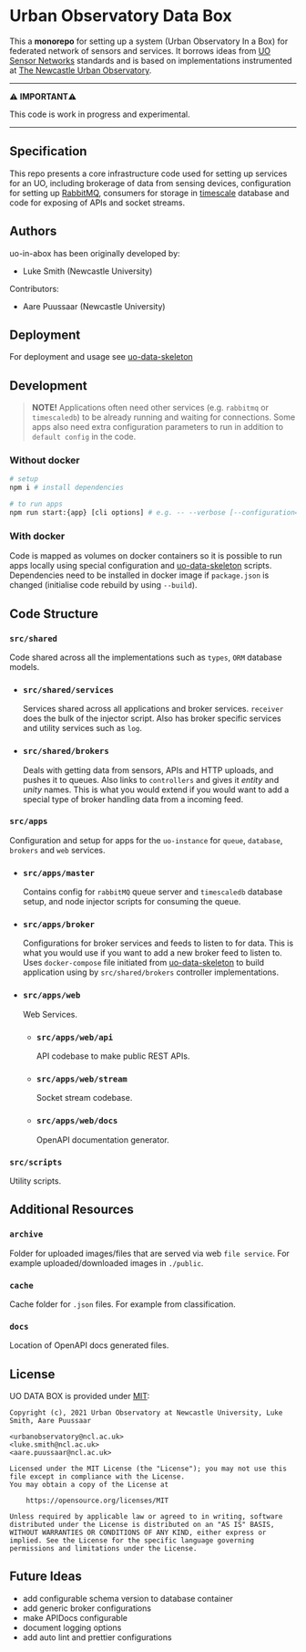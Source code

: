 # Urban Observatory Data Box

This a **monorepo** for setting up a system (Urban Observatory In a Box) for federated network of sensors and services. It borrows ideas from [UO Sensor Networks](https://urbanobservatory.github.io/standards/) standards and is based on implementations instrumented at [The Newcastle Urban Observatory](https://urbanobservatory.ac.uk/).

---

⚠️ **IMPORTANT**⚠️

This code is work in progress and experimental.

---

## Specification

This repo presents a core infrastructure code used for setting up services for an UO, including brokerage of data from sensing devices, configuration for setting up [RabbitMQ](https://www.rabbitmq.com/), consumers for storage in [timescale](https://www.timescale.com/) database and code for exposing of APIs and socket streams.

## Authors

uo-in-abox has been originally developed by:

- Luke Smith (Newcastle University)

Contributors:

- Aare Puussaar (Newcastle University)

## Deployment

For deployment and usage see [uo-data-skeleton](https://github.com/urbanobservatory/uo-data-skeleton)

## Development

> **NOTE!** Applications often need other services (e.g. `rabbitmq` or `timescaledb`) to be already running and waiting for connections. Some apps also need extra configuration parameters to run in addition to `default config` in the code.

### Without docker

```bash
# setup
npm i # install dependencies

# to run apps
npm run start:{app} [cli options] # e.g. -- --verbose [--configuration=${UO_BROKER_CONFIGURATION}]
```

### With docker

Code is mapped as volumes on docker containers so it is possible to run apps locally using special configuration and [uo-data-skeleton](https://github.com/urbanobservatory/uo-data-skeleton) scripts. Dependencies need to be installed in docker image if `package.json` is changed (initialise code rebuild by using `--build`).

## Code Structure

### `src/shared`

Code shared across all the implementations such as `types`, `ORM` database models.

- ### `src/shared/services`

  Services shared across all applications and broker services. `receiver` does the bulk of the injector script. Also has broker specific services and utility services such as `log`.

- ### `src/shared/brokers`

  Deals with getting data from sensors, APIs and HTTP uploads, and pushes it to queues. Also links to `controllers` and gives it _entity_ and _unity_ names. This is what you would extend if you would want to add a special type of broker handling data from a incoming feed.

### `src/apps`

Configuration and setup for apps for the `uo-instance` for `queue`, `database`, `brokers` and `web` services.

- ### `src/apps/master`

  Contains config for `rabbitMQ` queue server and `timescaledb` database setup, and node injector scripts for consuming the queue.

- ### `src/apps/broker`

  Configurations for broker services and feeds to listen to for data. This is what you would use if you want to add a new broker feed to listen to. Uses `docker-compose` file initiated from [uo-data-skeleton](https://github.com/urbanobservatory/uo-data-skeleton) to build application using by `src/shared/brokers` controller implementations.

- ### `src/apps/web`

  Web Services.

  - ### `src/apps/web/api`

    API codebase to make public REST APIs.

  - ### `src/apps/web/stream`

    Socket stream codebase.

  - ### `src/apps/web/docs`

    OpenAPI documentation generator.

### `src/scripts`

Utility scripts.

## Additional Resources

### `archive`

Folder for uploaded images/files that are served via web `file service`. For example uploaded/downloaded images in `./public`.

### `cache`

Cache folder for `.json` files. For example from classification.

### `docs`

Location of OpenAPI docs generated files.

## License

UO DATA BOX is provided under [MIT](https://github.com/urbanobservatory/uo-data-box/blob/main/LICENSE):

    Copyright (c), 2021 Urban Observatory at Newcastle University, Luke Smith, Aare Puussaar

    <urbanobservatory@ncl.ac.uk>
    <luke.smith@ncl.ac.uk>
    <aare.puussaar@ncl.ac.uk>

    Licensed under the MIT License (the "License"); you may not use this file except in compliance with the License.
    You may obtain a copy of the License at

    	https://opensource.org/licenses/MIT

    Unless required by applicable law or agreed to in writing, software distributed under the License is distributed on an "AS IS" BASIS, WITHOUT WARRANTIES OR CONDITIONS OF ANY KIND, either express or implied. See the License for the specific language governing permissions and limitations under the License.

## Future Ideas

- add configurable schema version to database container
- add generic broker configurations
- make APIDocs configurable
- document logging options
- add auto lint and prettier configurations
